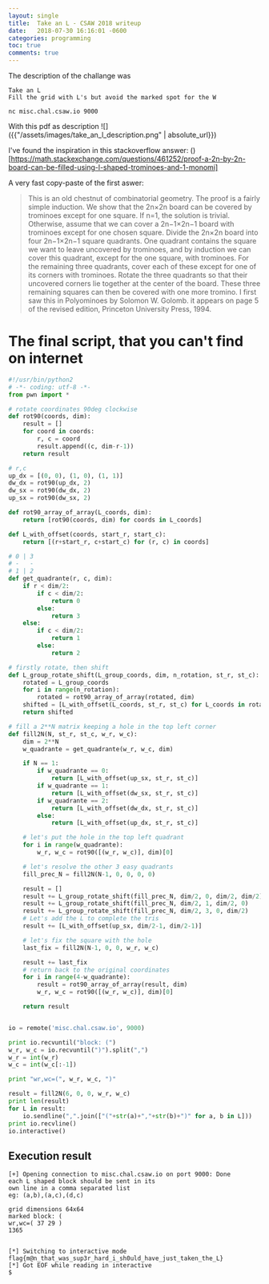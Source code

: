 ```yaml
---
layout: single
title:  Take an L - CSAW 2018 writeup
date:   2018-07-30 16:16:01 -0600
categories: programming 
toc: true
comments: true
---
```


The description of the challange was

```
Take an L
Fill the grid with L's but avoid the marked spot for the W

nc misc.chal.csaw.io 9000
```

With this pdf as description
![]({{"/assets/images/take_an_l_description.png" | absolute_url}})


I've found the inspiration in this stackoverflow answer: ()[https://math.stackexchange.com/questions/461252/proof-a-2n-by-2n-board-can-be-filled-using-l-shaped-trominoes-and-1-monomi]

A very fast copy-paste of the first aswer:
>This is an old chestnut of combinatorial geometry. The proof is a fairly simple induction. We show that the 2n×2n board can be covered by trominoes except for one square.
>If n=1, the solution is trivial.
>Otherwise, assume that we can cover a 2n−1×2n−1 board with trominoes except for one chosen square. Divide the 2n×2n board into four 2n−1×2n−1 square quadrants. One quadrant contains the square we want to leave uncovered by trominoes, and by induction we can cover this quadrant, except for the one square, with trominoes.
>For the remaining three quadrants, cover each of these except for one of its corners with trominoes. Rotate the three quadrants so that their uncovered corners lie together at the center of the board. These three remaining squares can then be covered with one more tromino.
>I first saw this in Polyominoes by Solomon W. Golomb. it appears on page 5 of the revised edition, Princeton University Press, 1994.

# The final script, that you can't find on internet

```python
#!/usr/bin/python2
# -*- coding: utf-8 -*-
from pwn import *

# rotate coordinates 90deg clockwise
def rot90(coords, dim):
    result = []
    for coord in coords:
        r, c = coord
        result.append((c, dim-r-1))
    return result

# r,c
up_dx = [(0, 0), (1, 0), (1, 1)]
dw_dx = rot90(up_dx, 2)
dw_sx = rot90(dw_dx, 2)
up_sx = rot90(dw_sx, 2)

def rot90_array_of_array(L_coords, dim):
    return [rot90(coords, dim) for coords in L_coords]

def L_with_offset(coords, start_r, start_c):
    return [(r+start_r, c+start_c) for (r, c) in coords]

# 0 | 3
# -   -
# 1 | 2
def get_quadrante(r, c, dim):
    if r < dim/2:
        if c < dim/2:
            return 0
        else:
            return 3
    else:
        if c < dim/2:
            return 1
        else:
            return 2

# firstly rotate, then shift
def L_group_rotate_shift(L_group_coords, dim, n_rotation, st_r, st_c):
    rotated = L_group_coords
    for i in range(n_rotation):
        rotated = rot90_array_of_array(rotated, dim)
    shifted = [L_with_offset(L_coords, st_r, st_c) for L_coords in rotated]
    return shifted

# fill a 2**N matrix keeping a hole in the top left corner
def fill2N(N, st_r, st_c, w_r, w_c):  
    dim = 2**N
    w_quadrante = get_quadrante(w_r, w_c, dim)

    if N == 1:
        if w_quadrante == 0:
            return [L_with_offset(up_sx, st_r, st_c)]
        if w_quadrante == 1:
            return [L_with_offset(dw_sx, st_r, st_c)]
        if w_quadrante == 2:
            return [L_with_offset(dw_dx, st_r, st_c)]
        else:
            return [L_with_offset(up_dx, st_r, st_c)]

    # let's put the hole in the top left quadrant
    for i in range(w_quadrante):
        w_r, w_c = rot90([(w_r, w_c)], dim)[0]

    # let's resolve the other 3 easy quadrants
    fill_prec_N = fill2N(N-1, 0, 0, 0, 0)

    result = []
    result += L_group_rotate_shift(fill_prec_N, dim/2, 0, dim/2, dim/2)
    result += L_group_rotate_shift(fill_prec_N, dim/2, 1, dim/2, 0)
    result += L_group_rotate_shift(fill_prec_N, dim/2, 3, 0, dim/2)
    # Let's add the L to complete the tris
    result += [L_with_offset(up_sx, dim/2-1, dim/2-1)]

    # let's fix the square with the hole
    last_fix = fill2N(N-1, 0, 0, w_r, w_c)

    result += last_fix
    # return back to the original coordinates
    for i in range(4-w_quadrante):
        result = rot90_array_of_array(result, dim)
        w_r, w_c = rot90([(w_r, w_c)], dim)[0]

    return result


io = remote('misc.chal.csaw.io', 9000)

print io.recvuntil("block: (")
w_r, w_c = io.recvuntil(")").split(",")
w_r = int(w_r)
w_c = int(w_c[:-1])

print "wr,wc=(", w_r, w_c, ")"

result = fill2N(6, 0, 0, w_r, w_c)
print len(result)
for L in result:
    io.sendline(",".join(["("+str(a)+","+str(b)+")" for a, b in L]))
print io.recvline()
io.interactive()
```

## Execution result
```
[+] Opening connection to misc.chal.csaw.io on port 9000: Done
each L shaped block should be sent in its
own line in a comma separated list
eg: (a,b),(a,c),(d,c)

grid dimensions 64x64
marked block: (
wr,wc=( 37 29 )
1365


[*] Switching to interactive mode
flag{m@n_that_was_sup3r_hard_i_sh0uld_have_just_taken_the_L}
[*] Got EOF while reading in interactive
$
```